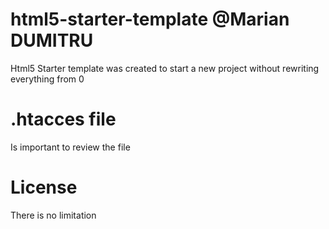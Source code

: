 # html5-starter-template @Marian DUMITRU
Html5 Starter template was created to start a new project without rewriting everything from 0

# .htacces file
Is important to review the file 

# License
There is no limitation 

